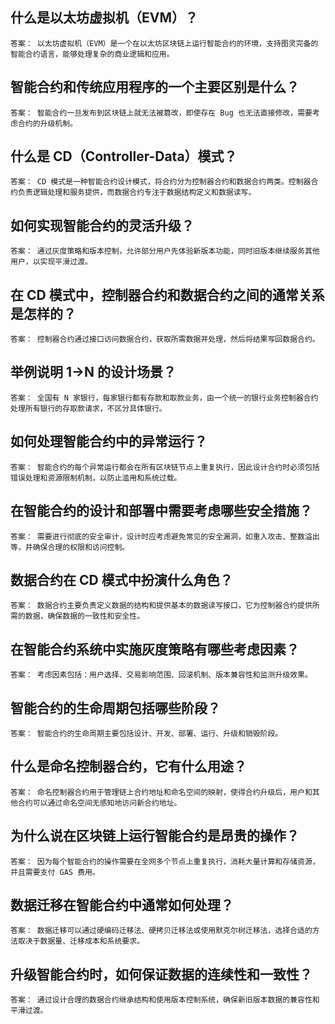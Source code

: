 ## 什么是以太坊虚拟机（EVM）？
    答案： 以太坊虚拟机（EVM）是一个在以太坊区块链上运行智能合约的环境，支持图灵完备的智能合约语言，能够处理复杂的商业逻辑和应用。
## 智能合约和传统应用程序的一个主要区别是什么？
    答案： 智能合约一旦发布到区块链上就无法被篡改，即使存在 Bug 也无法直接修改，需要考虑合约的升级机制。
## 什么是 CD（Controller-Data）模式？
    答案： CD 模式是一种智能合约设计模式，将合约分为控制器合约和数据合约两类。控制器合约负责逻辑处理和服务提供，而数据合约专注于数据结构定义和数据读写。
## 如何实现智能合约的灵活升级？
    答案： 通过灰度策略和版本控制，允许部分用户先体验新版本功能，同时旧版本继续服务其他用户，以实现平滑过渡。
## 在 CD 模式中，控制器合约和数据合约之间的通常关系是怎样的？
    答案： 控制器合约通过接口访问数据合约，获取所需数据并处理，然后将结果写回数据合约。
## 举例说明 1->N 的设计场景？
    答案： 全国有 N 家银行，每家银行都有存款和取款业务，由一个统一的银行业务控制器合约处理所有银行的存取款请求，不区分具体银行。
## 如何处理智能合约中的异常运行？
    答案： 智能合约的每个异常运行都会在所有区块链节点上重复执行，因此设计合约时必须包括错误处理和资源限制机制，以防止滥用和系统过载。
## 在智能合约的设计和部署中需要考虑哪些安全措施？
    答案： 需要进行彻底的安全审计，设计时应考虑避免常见的安全漏洞，如重入攻击、整数溢出等，并确保合理的权限和访问控制。
## 数据合约在 CD 模式中扮演什么角色？
    答案： 数据合约主要负责定义数据的结构和提供基本的数据读写接口，它为控制器合约提供所需的数据，确保数据的一致性和安全性。
## 在智能合约系统中实施灰度策略有哪些考虑因素？
    答案： 考虑因素包括：用户选择、交易影响范围、回滚机制、版本兼容性和监测升级效果。
## 智能合约的生命周期包括哪些阶段？
    答案： 智能合约的生命周期主要包括设计、开发、部署、运行、升级和销毁阶段。
## 什么是命名控制器合约，它有什么用途？
    答案： 命名控制器合约用于管理链上合约地址和命名空间的映射，使得合约升级后，用户和其他合约可以通过命名空间无感知地访问新合约地址。
## 为什么说在区块链上运行智能合约是昂贵的操作？
    答案： 因为每个智能合约的操作需要在全网多个节点上重复执行，消耗大量计算和存储资源，并且需要支付 GAS 费用。
## 数据迁移在智能合约中通常如何处理？
    答案： 数据迁移可以通过硬编码迁移法、硬拷贝迁移法或使用默克尔树迁移法，选择合适的方法取决于数据量、迁移成本和系统要求。
## 升级智能合约时，如何保证数据的连续性和一致性？
    答案： 通过设计合理的数据合约继承结构和使用版本控制系统，确保新旧版本数据的兼容性和平滑过渡。